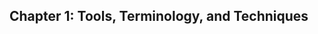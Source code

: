 <!-- .slide: class="chapter-slide" -->
## <span class="chapter-number">Chapter 1:</span> Tools, Terminology, and Techniques
